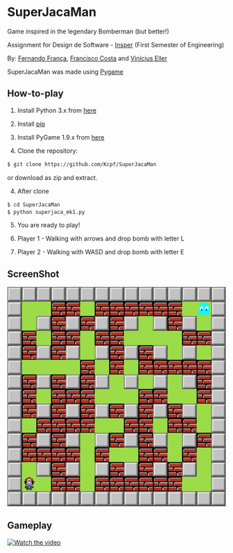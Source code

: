 SuperJacaMan
===============

Game inspired in the legendary Bomberman (but better!)

Assignment for Design de Software - [Insper](https://www.insper.edu.br/) (First Semester of Engineering)

By: [Fernando França](https://github.com/Kcpf), [Francisco Costa](https://github.com/franbvc) and [Vinícius Eller](https://github.com/Vigrel)


SuperJacaMan was made using [Pygame][pygame]

How-to-play
---------------------------

1. Install Python 3.x from [here](https://www.python.org/download/releases/)

2. Install [pip](https://pip.pypa.io/en/stable/installing/)

2. Install PyGame 1.9.x from [here](http://www.pygame.org/download.shtml)

3. Clone the repository:

```bash
$ git clone https://github.com/Kcpf/SuperJacaMan
```

or download as zip and extract.

4. After clone

```bash
$ cd SuperJacaMan
$ python superjaca_mk1.py
```

5. You are ready to play!

6. Player 1 - Walking with arrows and drop bomb with letter L

7. Player 2 - Walking with WASD and drop bomb with letter E

ScreenShot
----------

![SuperJaca](\img\screenshot.png)

[pygame]: http://www.pygame.org
[pipenv]: https://pipenv.readthedocs.io/en/latest/

Gameplay
--------
[![Watch the video](https://img.youtube.com/vi/PEQNcIBAvU4/hqdefault.jpg)](https://youtu.be/PEQNcIBAvU4)